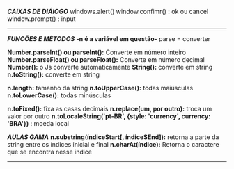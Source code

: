 ***CAIXAS DE DIÁlOGO***
windows.alert() 
window.confimr() : ok ou cancel
window.prompt() : input

---
***FUNCÕES E MÉTODOS***
**-n é a variável em questão-** 
parse = converter

**Number.parseInt() ou parseInt():** Converte em número inteiro
**Number.parseFloat() ou parseFloat():** Converte em número decimal
**Number():** o Js converte automaticamente
**String():** converte em string
**n.toString():** converte em string

**n.length:** tamanho da string
**n.toUpperCase():** todas maiúsculas
**n.toLowerCase():** todas minúsculas

**n.toFixed():** fixa as casas decimais
**n.replace(um, por outro):** troca um valor por outro
**n.toLocaleString('pt-BR', {style: 'currency', currency: 'BRA'})** : moeda local


***AULAS GAMA***
**n.substring(índiceStart[, índiceSEnd]):** retorna a parte da string entre os índices inicial e final
**n.charAt(índice):** Retorna o caractere que se encontra nesse indice


---

